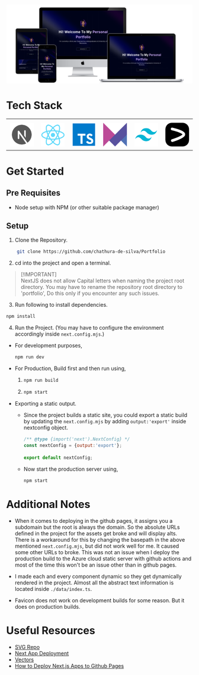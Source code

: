 ![Banner](./repoBanner.png)

# Tech Stack 

<table style="width: 100%; border-collapse: collapse;">
  <tr>
    <td style="width: 16.66%; padding: 10px; text-align: center;">
      <img src="./nextjs.png" style="width: 100%; height: auto; display: block;" alt="Gallery Image">
    </td>
    <td style="width: 16.66%; padding: 10px; text-align: center;">
      <img src="./react.png" style="width: 100%; height: auto; display: block;" alt="Gallery Image">
    </td>
    <td style="width: 16.66%; padding: 10px; text-align: center;">
      <img src="./ts.png" style="width: 100%; height: auto; display: block;" alt="Gallery Image">
    </td>
    <td style="width: 16.66%; padding: 10px; text-align: center;">
      <img src="./framermotion.png" style="width: 100%; height: auto; display: block;" alt="Gallery Image">
    </td>
    <td style="width: 16.66%; padding: 10px; text-align: center;">
      <img src="./tailwindcss.png" style="width: 100%; height: auto; display: block;" alt="Gallery Image">
    </td>
    <td style="width: 16.66%; padding: 10px; text-align: center;">
      <img src="./acertenity.png" style="width: 100%; height: auto; display: block;" alt="Gallery Image">
    </td>
  </tr>
</table>

# Get Started

## Pre Requisites
* Node setup with NPM (or other suitable package manager)

## Setup

1. Clone the Repository.
```bash
    git clone https://github.com/chathura-de-silva/Portfolio
```

2. cd into the project and open a terminal.
>[!IMPORTANT]<br>
>  NextJS does not allow Capital letters when naming the project root directory. You may have to rename the repository root directory to 'portfolio', Do this only if you encounter any such issues.


3. Run following to install dependencies.
```bash
npm install
```

4. Run the Project. (You may have to configure the environment accordingly inside `next.config.mjs`.)

*   For development purposes,

    ```bash
    npm run dev
    ```
*   For Production, Build first and then run using,

    1.  ```bash
        npm run build
        ```

    2.  ```bash
        npm start
        ```



*   Exporting a static output.
    
    *   Since the project builds a static site, you could export a static build by updating the `next.config.mjs` by adding `output:'export'` inside nextconfig object.

        ```mjs
        /** @type {import('next').NextConfig} */
        const nextConfig = {output:'export'};

        export default nextConfig;
        ```
    *   Now start the production server using,
        ```bash
        npm start
        ```

# Additional Notes

*   When it comes to deploying in the github pages, it assigns you a subdomain but the root is always the domain. So the absolute URLs defined in the project for the assets get broke and will display alts. There is a workaround for this by changing the basepath in the above mentioned `next.config.mjs`, but did not work well for me. It caused some other URLs to broke. This was not an issue when I deploy the production build to the Azure cloud static server with github actions and most of the time this won't be an issue other than in github pages.

*   I made each and every component dynamic so they get dynamically rendered in the project. Almost all the abstract text information is located inside `./data/index.ts`.

*   Favicon does not work on development builds for some reason. But it does on production builds.


# Useful Resources

*   [SVG Repo](https://www.svgrepo.com/)
*   [Next App Deployment](https://nextjs.org/docs/pages/building-your-application/deploying)
*   [Vectors](https://www.toools.design/free-open-source-icon-libraries)
*   [How to Deploy Next.js Apps to Github Pages](https://www.freecodecamp.org/news/how-to-deploy-next-js-app-to-github-pages/)
